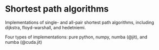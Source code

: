 # Shortest path algorithms
Implementations of single- and all-pair shortest path algorithms, including dijkstra, floyd-warshall, and hedetniemi.

Four types of implementations: pure python, numpy, numba (@jit), and numba (@cuda.jit)
